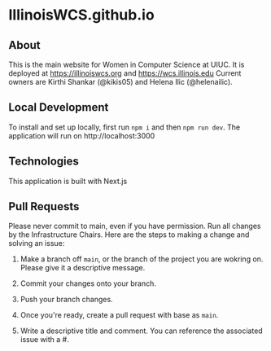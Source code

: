 # IllinoisWCS.github.io

## About

This is the main website for Women in Computer Science at UIUC. It is deployed at https://illinoiswcs.org and https://wcs.illinois.edu
Current owners are Kirthi Shankar (@kikis05) and Helena Ilic (@helenailic).

## Local Development

To install and set up locally, first run `npm i` and then `npm run dev`. The application will run on http://localhost:3000

## Technologies

This application is built with Next.js

## Pull Requests

Please never commit to main, even if you have permission.
Run all changes by the Infrastructure Chairs. Here are the steps to making a change and solving an issue:

1. Make a branch off `main`, or the branch of the project you are wokring on. Please give it a descriptive message.

2. Commit your changes onto your branch.

3. Push your branch changes.

4. Once you're ready, create a pull request with base as `main`.

5. Write a descriptive title and comment. You can reference the associated issue with a #.
